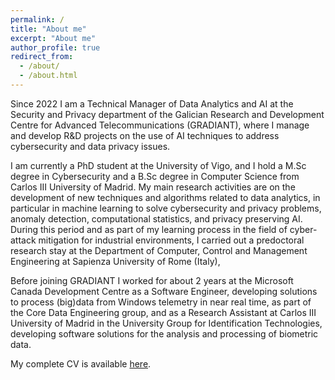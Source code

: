 ```yaml
---
permalink: /
title: "About me"
excerpt: "About me"
author_profile: true
redirect_from: 
  - /about/
  - /about.html
---
```


Since 2022 I am a Technical Manager of Data Analytics and AI at the Security and Privacy department of the Galician Research and Development Centre for Advanced Telecommunications (GRADIANT), where I manage and develop R&D projects on the use of AI techniques to address cybersecurity and data privacy issues. 


I am currently a PhD student at the University of Vigo, and I hold a M.Sc degree in Cybersecurity and a B.Sc degree in Computer Science from Carlos III University of Madrid. My main research activities are on the development of new techniques and algorithms related to data analytics, in particular in machine learning to solve cybersecurity and privacy problems, anomaly detection, computational statistics, and privacy preserving AI. During this period and as part of my learning process in the field of cyber-attack mitigation for industrial environments, I carried out a predoctoral research stay at the Department of Computer, Control and Management Engineering at Sapienza University of Rome (Italy), 


Before joining GRADIANT I worked for about 2 years at the Microsoft Canada Development Centre as a Software Engineer, developing solutions to process (big)data from Windows telemetry in near real time, as part of the Core Data Engineering group, and as a Research Assistant at Carlos III University of Madrid in the University Group for Identification Technologies, developing software solutions for the analysis and processing of biometric data. 


My complete CV is available [here](https://inesortega.github.io/files/cv.pdf). 